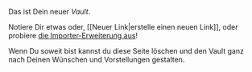 Das ist Dein neuer *Vault*.

Notiere Dir etwas oder, [[Neuer Link|erstelle einen neuen Link]], oder probiere [die Importer-Erweiterung aus](https://help.obsidian.md/Plugins/Importer)!

Wenn Du soweit bist kannst du diese Seite löschen und den Vault ganz nach Deinen Wünschen und Vorstellungen gestalten.